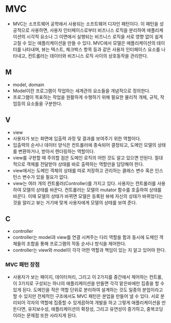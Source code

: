 # MVC
- MVC는 소프트웨어 공학에서 사용되는 소프트웨어 디자인 패턴이다. 이 패턴을 성공적으로 사용하면, 사용자 인터페이스로부터 비즈니스 로직을 분리하여 애플리케이션의 시각적 요소나 그 이면에서 실행되는 비즈니스 로직을 서로 영향 없이 쉽게 고칠 수 있는 애플리케이션을 만들 수 있다. MVC에서 모델은 애플리케이션의 데이터를 나타내며, 뷰는 텍스트, 체크박스 항목 등과 같은 사용자 인터페이스 요소를 나타내고, 컨트롤러는 데이터와 비즈니스 로직 사이의 상호동작을 관리한다.

## M
- model, domain
- Model이란 프로그램이 작업하는 세계관의 요소들을 개념적으로 정의한다.
- 프로그램이 목표하는 작업을 원활하게 수행하기 위해 필요한 물리적 개체, 규칙, 작업등의 요소들을 구분한다.

## V
- view
- 사용자가 보는 화면에 입출력 과정 및 결과를 보여주기 위한 역할이다.
- 입출력의 순서나 데이터 양식은 컨트롤러에 종속되어 결정되고, 도메인 모델의 상태를 변환하거나, 받아서 렌더링하는 역할이다.
- view를 구현할 때 주의할 점은 도메인 로직의 어떤 것도 알고 있으면 안된다. 절대적으로 객체를 전달받아 상태를 바로 출력하는 역할만을 담당해야 한다.
- view에서는 도메인 객체의 상태를 따로 저장하고 관리하는 클래스 변수 혹은 인스턴스 변수가 있을 필요가 없다.
- view는 여러 개의 컨트롤러(Controller)를 가지고 있다. 사용자는 컨트롤러를 사용하여 모델의 상태를 바꾼다. 컨트롤러는 모델의 mutator 함수를 호출하여 상태를 바꾼다. 이때 모델의 상태가 바뀌면 모델은 등록된 뷰에 자신의 상태가 바뀌었다는 것을 알리고 뷰는 거기에 맞게 사용자에게 모델의 상태를 보여 준다.

## C
- controller
- controller는 model과 view를 연결 시켜주는 다리 역할을 함과 동시에 도메인 객체들의 조합을 통해 프로그램의 작동 순서나 방식을 제어한다.
- controller는 view와 model이 각각 어떤 역할과 책임이 있는 지 알고 있어야 한다.

### MVC 패턴 장점
- 사용자가 보는 페이지, 데이터처리, 그리고 이 2가지를 중간에서 제어하는 컨트롤, 이 3가지로 구성되는 하나의 애플리케이션을 만들면 각각 맡은바에만 집중을 할 수 있게 된다. 도메인을 작은 역할 단위로 분리하여 설계하는 것도 일종의 분업이라고 할 수 있지만 전체적인 구조에서도 MVC 패턴은 분업을 만들어 낼 수 있다. 서로 분리되어 각자의 역할에 집중할 수 있게끔하여 개발을 하고 그렇게 애플리케이션을 만든다면, 유지보수성, 애플리케이션의 확장성, 그리고 유연성이 증가하고, 중복코딩이라는 문제점 또한 사라지게 된다.